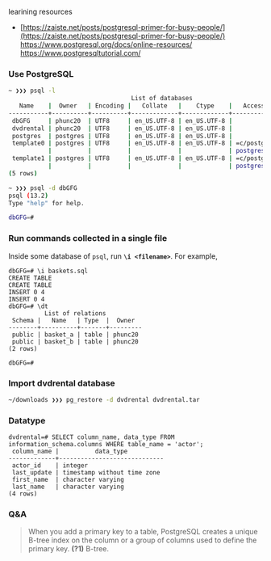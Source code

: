 learining resources
- [https://zaiste.net/posts/postgresql-primer-for-busy-people/](https://zaiste.net/posts/postgresql-primer-for-busy-people/)
https://www.postgresql.org/docs/online-resources/
https://www.postgresqltutorial.com/

### Use PostgreSQL
```bash
~ ❯❯❯ psql -l
                                  List of databases
   Name    |  Owner   | Encoding |   Collate   |    Ctype    |   Access privileges
-----------+----------+----------+-------------+-------------+-----------------------
 dbGFG     | phunc20  | UTF8     | en_US.UTF-8 | en_US.UTF-8 |
 dvdrental | phunc20  | UTF8     | en_US.UTF-8 | en_US.UTF-8 |
 postgres  | postgres | UTF8     | en_US.UTF-8 | en_US.UTF-8 |
 template0 | postgres | UTF8     | en_US.UTF-8 | en_US.UTF-8 | =c/postgres          +
           |          |          |             |             | postgres=CTc/postgres
 template1 | postgres | UTF8     | en_US.UTF-8 | en_US.UTF-8 | =c/postgres          +
           |          |          |             |             | postgres=CTc/postgres
(5 rows)

~ ❯❯❯ psql -d dbGFG
psql (13.2)
Type "help" for help.

dbGFG=#
```

### Run commands collected in a single file
Inside some database of `psql`, run **`\i <filename>`**. For example,
```postgresql
dbGFG=# \i baskets.sql
CREATE TABLE
CREATE TABLE
INSERT 0 4
INSERT 0 4
dbGFG=# \dt
          List of relations
 Schema |   Name   | Type  |  Owner
--------+----------+-------+---------
 public | basket_a | table | phunc20
 public | basket_b | table | phunc20
(2 rows)

dbGFG=#
```



### Import dvdrental database

```bash
~/downloads ❯❯❯ pg_restore -d dvdrental dvdrental.tar


```


### Datatype
```
dvdrental=# SELECT column_name, data_type FROM information_schema.columns WHERE table_name = 'actor';
 column_name |          data_type
-------------+-----------------------------
 actor_id    | integer
 last_update | timestamp without time zone
 first_name  | character varying
 last_name   | character varying
(4 rows)
```


### Q&A
> When you add a primary key to a table, PostgreSQL creates a unique B-tree index on the column or a group of columns used to define the primary key.
**(?1)** B-tree.
